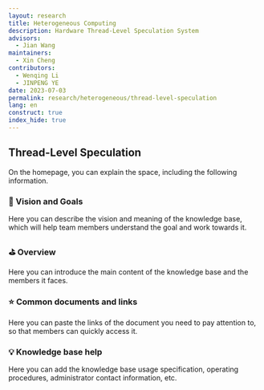 ```yaml
---
layout: research
title: Heterogeneous Computing
description: Hardware Thread-Level Speculation System
advisors:
  - Jian Wang
maintainers:
  - Xin Cheng
contributors:
  - Wenqing Li
  - JINPENG YE
date: 2023-07-03
permalink: research/heterogeneous/thread-level-speculation
lang: en
construct: true
index_hide: true
---
```


## Thread-Level Speculation

On the homepage, you can explain the space, including the following information.

### 🎯  Vision and Goals

Here you can describe the vision and meaning of the knowledge base, which will help team members understand the goal and work towards it.

### ⛳️  Overview

Here you can introduce the main content of the knowledge base and the members it faces.

### ⭐️  Common documents and links

Here you can paste the links of the document you need to pay attention to, so that members can quickly access it.

### 💡  Knowledge base help

Here you can add the knowledge base usage specification, operating procedures, administrator contact information, etc.